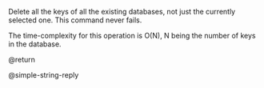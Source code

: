 Delete all the keys of all the existing databases, not just the currently
selected one.
This command never fails.

The time-complexity for this operation is O(N), N being the number of
keys in the database.

@return

@simple-string-reply
